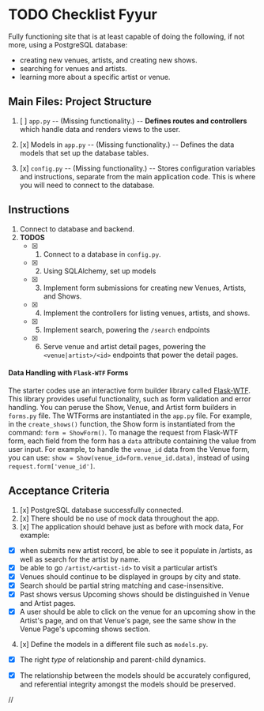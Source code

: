 # TODO Checklist Fyyur

Fully functioning site that is at least capable of doing the following, if not more, using a PostgreSQL database:

* creating new venues, artists, and creating new shows.
* searching for venues and artists.
* learning more about a specific artist or venue.



## Main Files: Project Structure

1. [ ] `app.py` -- (Missing functionality.) -- **Defines routes and controllers** which handle data and renders views to the user.

2. [x] Models in `app.py` -- (Missing functionality.) -- Defines the data models that set up the database tables.

3. [x] `config.py` -- (Missing functionality.) -- Stores configuration variables and instructions, separate from the main application code. This is where you will need to connect to the database.


## Instructions

1. Connect to database and backend.
2. **TODOS**
    * [x] 1. Connect to a database in `config.py`.
    * [x] 2. Using SQLAlchemy, set up models
    * [x] 3. Implement form submissions for creating new Venues, Artists, and Shows.
    * [x] 4. Implement the controllers for listing venues, artists, and shows.
    * [x] 5. Implement search, powering the `/search` endpoints
    * [x] 6. Serve venue and artist detail pages, powering the `<venue|artist>/<id>` endpoints that power the detail pages.

#### Data Handling with `Flask-WTF` Forms
The starter codes use an interactive form builder library called [Flask-WTF](https://flask-wtf.readthedocs.io/). This library provides useful functionality, such as form validation and error handling. You can peruse the Show, Venue, and Artist form builders in `forms.py` file. The WTForms are instantiated in the `app.py` file. For example, in the `create_shows()` function, the Show form is instantiated from the command: `form = ShowForm()`. To manage the request from Flask-WTF form, each field from the form has a `data` attribute containing the value from user input. For example, to handle the `venue_id` data from the Venue form, you can use: `show = Show(venue_id=form.venue_id.data)`, instead of using `request.form['venue_id']`.

Acceptance Criteria
-----

1. [x] PostgreSQL database successfully connected.
2. [x] There should be no use of mock data throughout the app.
3. [x] The application should behave just as before with mock data, For example:
  * [x] when submits new artist record, be able to see it populate in /artists, as well as search for the artist by name.
  * [x] be able to go `/artist/<artist-id>` to visit a particular artist’s
  * [x] Venues should continue to be displayed in groups by city and state.
  * [x] Search should be partial string matching and case-insensitive.
  * [x] Past shows versus Upcoming shows should be distinguished in Venue and Artist pages.
  * [x] A user should be able to click on the venue for an upcoming show in the Artist's page, and on that Venue's page, see the same show in the Venue Page's upcoming shows section.

4. [x] Define the models in a different file such as `models.py`.
  * [x] The right _type_ of relationship and parent-child dynamics.
  * [x] The relationship between the models should be accurately configured, and referential integrity amongst the models should be preserved.



























































































//
